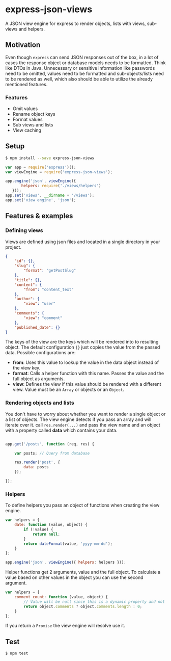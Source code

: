 # express-json-views
A JSON view engine for express to render objects, lists with views, sub-views and helpers.

## Motivation
Even though ```express``` can send JSON responses out of the box, in a lot
of cases the response object or database models needs to be formatted. Think like DTOs in Java.
Unnecessary or sensitive information like passwords need to be omitted,
values need to be formatted and sub-objects/lists need to be
rendered as well, which also should be able to utilize the already mentioned features.

### Features
- Omit values
- Rename object keys
- Format values
- Sub views and lists
- View caching

## Setup
```bash
$ npm install --save express-json-views
```

```js
var app = require('express')();
var viewEngine = require('express-json-views');

app.engine('json', viewEngine({
       helpers: require('./views/helpers')
   }));
app.set('views', __dirname + '/views');
app.set('view engine', 'json');
```

## Features & examples

### Defining views
Views are defined using json files and located in a single directory in your project.
```json
{
	"id": {},
	"slug": {
		"format": "getPostSlug"
	},
	"title": {},
	"content": {
		"from": "content_text"
	},
	"author": {
		"view": "user"
	},
	"comments": {
		"view": "comment"
	},
	"published_date": {}
}
```
The keys of the view are the keys which will be rendered into to resulting object.
The default configuration ```{}``` just copies the value from the passed data.
Possible configurations are:

- **from**: Uses this value to lookup the value in the data object instead of the view key.
- **format**: Calls a helper function with this name. Passes the value and the full object as arguments.
- **view**: Defines the view if this value should be rendered with a different view. Value must be an ```Array``` or objects or an ```Object```.

### Rendering objects and lists
You don't have to worry about whether you want to render a single object or a list of objects.
The view engine detects if you pass an array and will iterate over it. call ```res.render(...)```
and pass the view name and an object with a property called **data** which contains your data.
```js

app.get('/posts', function (req, res) {

	var posts; // Query from database

	res.render('post', {
		data: posts
	});

});
```

### Helpers
To define helpers you pass an object of functions when creating the view engine.
```js
var helpers = {
	date: function (value, object) {
		if (!value) {
        	return null;
        }
        return dateFormat(value, 'yyyy-mm-dd');
	}
};

app.engine('json', viewEngine({ helpers: helpers }));
```

Helper functions get 2 arguments, value and the full object. To calculate a value based on other values
in the object you can use the second argument.
```js
var helpers = {
	comment_count: function (value, object) {
		// Value will be null since this is a dynamic property and not present in the data object
		return object.comments ? object.comments.length : 0;
	}
};
```
If you return a ```Promise``` the view engine will resolve use it.

## Test
```bash
$ npm test
```
